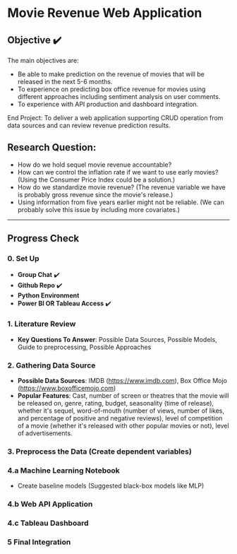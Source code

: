 # Movie Revenue Web Application

## Objective ✔️

The main objectives are:
- Be able to make prediction on the revenue of movies that will be released in the next 5-6 months. 
- To experience on predicting box office revenue for movies using different approaches including sentiment analysis on user comments.
- To experience with API production and dashboard integration.

End Project: To deliver a web application supporting CRUD operation from data sources and can review revenue prediction results.

## Research Question:
- How do we hold sequel movie revenue accountable?
- How can we control the inflation rate if we want to use early movies? (Using the Consumer Price Index could be a solution.)
- How do we standardize movie revenue? (The revenue variable we have is probably gross revenue since the movie's release.)
- Using information from five years earlier might not be reliable. (We can probably solve this issue by including more covariates.)
---

## Progress Check

### 0. **Set Up**
- **Group Chat** ✔️
- **Github Repo** ✔️
- **Python Environment**
- **Power BI OR Tableau Access** ✔️
### 1. **Literature Review**
- **Key Questions To Answer**: Possible Data Sources, Possible Models, Guide to preprocessing, Possible Approaches
### 2. **Gathering Data Source**
- **Possible Data Sources**: IMDB (https://www.imdb.com), Box Office Mojo (https://www.boxofficemojo.com)
- **Popular Features**: Cast, number of screen or theatres that the movie will be released on, genre, rating, budget, seasonality (time of release), whether it's sequel, word-of-mouth (number of views, number of likes, and percentage of positive and negative reviews), level of competition of a movie (whether it's released with other popular movies or not), level of advertisements.
### 3. **Preprocess the Data (Create dependent variables)**
### 4.a **Machine Learning Notebook**
- Create baseline models (Suggested black-box models like MLP)
### 4.b **Web API Application**
### 4.c **Tableau Dashboard**
### 5 **Final Integration**
